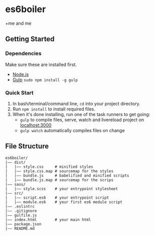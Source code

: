 # es6boiler
+me
and me
## Getting Started

### Dependencies
Make sure these are installed first.

* [Node.js](http://nodejs.org)
* [Gulp](http://gulpjs.com) `sudo npm install -g gulp`

### Quick Start

1. In bash/terminal/command line, `cd` into your project directory.
2. Run `npm install` to install required files.
3. When it's done installing, run one of the task runners to get going:
	* `gulp` to compile files, serve, watch and livereload project on [localhost:3000](http://localhost:3000)
	* `gulp watch` automatically compiles files on change
	
## File Structure
```
es6boiler/
|—— dist/
|   |—— style.css     # minified styles
|   |—— style.css.map # sourcemap for the styles
|   |—— bundle.js     # babelified and minified scripts
|   |—— bundle.js.map # sourcemap for the scrips
|—— sass/
|   |—— style.scss    # your entrypoint stylesheet
|—— src/
|   |—— script.es6    # your entrypoint script
|   |—— module.es6    # your first es6 module script
|—— .eslintrc
|—— .gitignore
|—— gulfile.js
|—— index.html        # your main html
|—— package.json
|—— README.md
```
